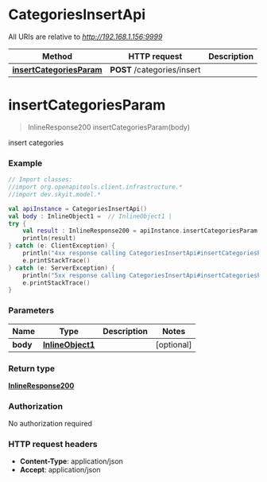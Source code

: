 # CategoriesInsertApi

All URIs are relative to *http://192.168.1.156:9999*

Method | HTTP request | Description
------------- | ------------- | -------------
[**insertCategoriesParam**](CategoriesInsertApi.md#insertCategoriesParam) | **POST** /categories/insert | 


<a name="insertCategoriesParam"></a>
# **insertCategoriesParam**
> InlineResponse200 insertCategoriesParam(body)



insert categories

### Example
```kotlin
// Import classes:
//import org.openapitools.client.infrastructure.*
//import dev.skyit.model.*

val apiInstance = CategoriesInsertApi()
val body : InlineObject1 =  // InlineObject1 | 
try {
    val result : InlineResponse200 = apiInstance.insertCategoriesParam(body)
    println(result)
} catch (e: ClientException) {
    println("4xx response calling CategoriesInsertApi#insertCategoriesParam")
    e.printStackTrace()
} catch (e: ServerException) {
    println("5xx response calling CategoriesInsertApi#insertCategoriesParam")
    e.printStackTrace()
}
```

### Parameters

Name | Type | Description  | Notes
------------- | ------------- | ------------- | -------------
 **body** | [**InlineObject1**](InlineObject1.md)|  | [optional]

### Return type

[**InlineResponse200**](InlineResponse200.md)

### Authorization

No authorization required

### HTTP request headers

 - **Content-Type**: application/json
 - **Accept**: application/json

